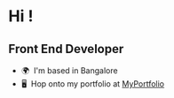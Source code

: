 Hi !
================================================================================================================================

Front End Developer
-------------------

*   🌍  I'm based in Bangalore
*   🖥️  Hop onto my portfolio at [MyPortfolio](http://new-portfolio-bay.vercel.app/)


